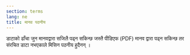 ```yaml
---
section: terms
lang: ne
title: मानव पठनीय
---
```


डाटाको ढाँचा जुन मानवद्वारा सजिलै पढ्न सकिन्छ जस्तै पीडिएफ (PDF) मानव द्वारा पढ्न सकिन्छ तर संरचित डाटा नभएकाले मिसिन पठनीय हुदैनन् ।
